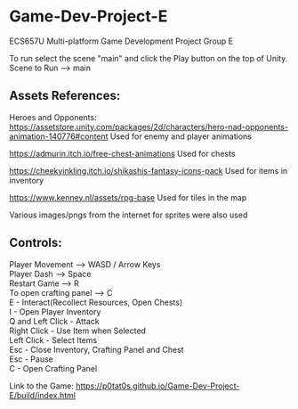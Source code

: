 # Game-Dev-Project-E
ECS657U Multi-platform Game Development Project Group E

To run select the scene "main" and click the Play button on the top of Unity.
Scene to Run --> main
## Assets References:

Heroes and Opponents:
https://assetstore.unity.com/packages/2d/characters/hero-nad-opponents-animation-140776#content
Used for enemy and player animations

https://admurin.itch.io/free-chest-animations
Used for chests

https://cheekyinkling.itch.io/shikashis-fantasy-icons-pack
Used for items in inventory

https://www.kenney.nl/assets/rpg-base
Used for tiles in the map

Various images/pngs from the internet for sprites were also used 
## Controls:

Player Movement --> WASD / Arrow Keys  
Player Dash --> Space  
Restart Game --> R  
To open crafting panel --> C  
E - Interact(Recollect Resources, Open Chests)  
I - Open Player Inventory  
Q and Left Click - Attack  
Right Click - Use Item when Selected  
Left Click - Select Items  
Esc - Close Inventory, Crafting Panel and Chest  
Esc - Pause  
C - Open Crafting Panel  

Link to the Game: https://p0tat0s.github.io/Game-Dev-Project-E/build/index.html
